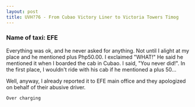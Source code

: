 ```yaml
---
layout: post
title: UVH?76 - From Cubao Victory Liner to Victoria Towers Timog
---
```


### Name of taxi: EFE

Everything was ok, and he never asked for anything. Not until I alight at my place and he mentioned plus Php50.00. I exclaimed "WHAT!" He said he mentioned it when I boarded the cab in Cubao. I said, "You never did!". In the first place, I wouldn't ride with his cab if he mentioned a plus 50...

Well, anyway, I already reported it to EFE main office and they apologized on behalf of their abusive driver. 

```Over charging```
